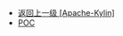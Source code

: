 - [返回上一级 [Apache-Kylin]](/3、Web容器漏洞/Apache/Apache-Kylin)
- [POC](/3、Web容器漏洞/Apache/Apache-Kylin/POC/)
